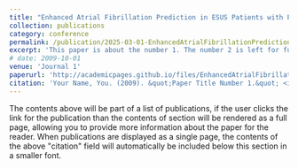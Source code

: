 ```yaml
---
title: "Enhanced Atrial Fibrillation Prediction in ESUS Patients with Pre-training and Transfer Learning"
collection: publications
category: conference
permalink: /publication/2025-03-01-EnhancedAtrialFibrillationPrediction
excerpt: 'This paper is about the number 1. The number 2 is left for future work.'
# date: 2009-10-01
venue: 'Journal 1'
paperurl: 'http://academicpages.github.io/files/EnhancedAtrialFibrillationPrediction.pdf'
citation: 'Your Name, You. (2009). &quot;Paper Title Number 1.&quot; <i>Journal 1</i>. 1(1).'
---
```


The contents above will be part of a list of publications, if the user clicks the link for the publication than the contents of section will be rendered as a full page, allowing you to provide more information about the paper for the reader. When publications are displayed as a single page, the contents of the above "citation" field will automatically be included below this section in a smaller font.
